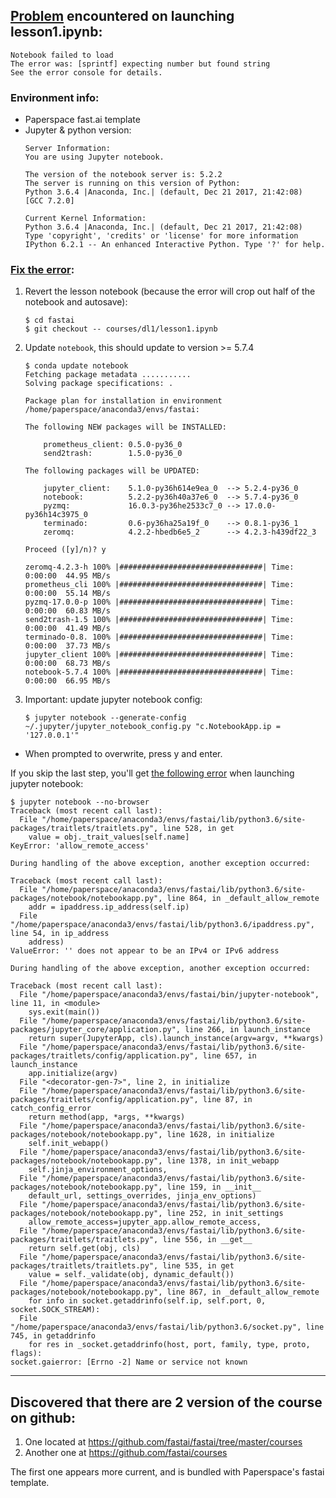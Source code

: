 ## [Problem](https://i.imgur.com/OwmikTw.png) encountered on launching lesson1.ipynb:
```
Notebook failed to load
The error was: [sprintf] expecting number but found string
See the error console for details.
```
### Environment info:
- Paperspace fast.ai template
- Jupyter & python version:
  ```
  Server Information:
  You are using Jupyter notebook.

  The version of the notebook server is: 5.2.2
  The server is running on this version of Python:
  Python 3.6.4 |Anaconda, Inc.| (default, Dec 21 2017, 21:42:08) 
  [GCC 7.2.0]

  Current Kernel Information:
  Python 3.6.4 |Anaconda, Inc.| (default, Dec 21 2017, 21:42:08) 
  Type 'copyright', 'credits' or 'license' for more information
  IPython 6.2.1 -- An enhanced Interactive Python. Type '?' for help.
  ```

### [Fix the error](https://github.com/fastai/course-v3/issues/64#issuecomment-434501646):
1. Revert the lesson notebook (because the error will crop out half of the notebook and autosave):
    ```
    $ cd fastai
    $ git checkout -- courses/dl1/lesson1.ipynb
    ```
1. Update `notebook`, this should update to version >= 5.7.4
    ```
    $ conda update notebook
    Fetching package metadata ...........
    Solving package specifications: .

    Package plan for installation in environment /home/paperspace/anaconda3/envs/fastai:

    The following NEW packages will be INSTALLED:

        prometheus_client: 0.5.0-py36_0         
        send2trash:        1.5.0-py36_0         

    The following packages will be UPDATED:

        jupyter_client:    5.1.0-py36h614e9ea_0  --> 5.2.4-py36_0         
        notebook:          5.2.2-py36h40a37e6_0  --> 5.7.4-py36_0         
        pyzmq:             16.0.3-py36he2533c7_0 --> 17.0.0-py36h14c3975_0
        terminado:         0.6-py36ha25a19f_0    --> 0.8.1-py36_1         
        zeromq:            4.2.2-hbedb6e5_2      --> 4.2.3-h439df22_3     

    Proceed ([y]/n)? y

    zeromq-4.2.3-h 100% |################################| Time: 0:00:00  44.95 MB/s
    prometheus_cli 100% |################################| Time: 0:00:00  55.14 MB/s
    pyzmq-17.0.0-p 100% |################################| Time: 0:00:00  60.83 MB/s
    send2trash-1.5 100% |################################| Time: 0:00:00  41.49 MB/s
    terminado-0.8. 100% |################################| Time: 0:00:00  37.73 MB/s
    jupyter_client 100% |################################| Time: 0:00:00  68.73 MB/s
    notebook-5.7.4 100% |################################| Time: 0:00:00  66.95 MB/s
    ```
1. Important: update jupyter notebook config:
    ```
    $ jupyter notebook --generate-config ~/.jupyter/jupyter_notebook_config.py "c.NotebookApp.ip = '127.0.0.1'"
    ```
  - When prompted to overwrite, press y and enter.

If you skip the last step, you'll get [the following error](https://forums.fast.ai/t/jupyter-notebook-keyerror-allow-remote-access/24392/9) when launching jupyter notebook:
```
$ jupyter notebook --no-browser
Traceback (most recent call last):
  File "/home/paperspace/anaconda3/envs/fastai/lib/python3.6/site-packages/traitlets/traitlets.py", line 528, in get
    value = obj._trait_values[self.name]
KeyError: 'allow_remote_access'

During handling of the above exception, another exception occurred:

Traceback (most recent call last):
  File "/home/paperspace/anaconda3/envs/fastai/lib/python3.6/site-packages/notebook/notebookapp.py", line 864, in _default_allow_remote
    addr = ipaddress.ip_address(self.ip)
  File "/home/paperspace/anaconda3/envs/fastai/lib/python3.6/ipaddress.py", line 54, in ip_address
    address)
ValueError: '' does not appear to be an IPv4 or IPv6 address

During handling of the above exception, another exception occurred:

Traceback (most recent call last):
  File "/home/paperspace/anaconda3/envs/fastai/bin/jupyter-notebook", line 11, in <module>
    sys.exit(main())
  File "/home/paperspace/anaconda3/envs/fastai/lib/python3.6/site-packages/jupyter_core/application.py", line 266, in launch_instance
    return super(JupyterApp, cls).launch_instance(argv=argv, **kwargs)
  File "/home/paperspace/anaconda3/envs/fastai/lib/python3.6/site-packages/traitlets/config/application.py", line 657, in launch_instance
    app.initialize(argv)
  File "<decorator-gen-7>", line 2, in initialize
  File "/home/paperspace/anaconda3/envs/fastai/lib/python3.6/site-packages/traitlets/config/application.py", line 87, in catch_config_error
    return method(app, *args, **kwargs)
  File "/home/paperspace/anaconda3/envs/fastai/lib/python3.6/site-packages/notebook/notebookapp.py", line 1628, in initialize
    self.init_webapp()
  File "/home/paperspace/anaconda3/envs/fastai/lib/python3.6/site-packages/notebook/notebookapp.py", line 1378, in init_webapp
    self.jinja_environment_options,
  File "/home/paperspace/anaconda3/envs/fastai/lib/python3.6/site-packages/notebook/notebookapp.py", line 159, in __init__
    default_url, settings_overrides, jinja_env_options)
  File "/home/paperspace/anaconda3/envs/fastai/lib/python3.6/site-packages/notebook/notebookapp.py", line 252, in init_settings
    allow_remote_access=jupyter_app.allow_remote_access,
  File "/home/paperspace/anaconda3/envs/fastai/lib/python3.6/site-packages/traitlets/traitlets.py", line 556, in __get__
    return self.get(obj, cls)
  File "/home/paperspace/anaconda3/envs/fastai/lib/python3.6/site-packages/traitlets/traitlets.py", line 535, in get
    value = self._validate(obj, dynamic_default())
  File "/home/paperspace/anaconda3/envs/fastai/lib/python3.6/site-packages/notebook/notebookapp.py", line 867, in _default_allow_remote
    for info in socket.getaddrinfo(self.ip, self.port, 0, socket.SOCK_STREAM):
  File "/home/paperspace/anaconda3/envs/fastai/lib/python3.6/socket.py", line 745, in getaddrinfo
    for res in _socket.getaddrinfo(host, port, family, type, proto, flags):
socket.gaierror: [Errno -2] Name or service not known
```

---

## Discovered that there are 2 version of the course on github:
1. One located at https://github.com/fastai/fastai/tree/master/courses
1. Another one at https://github.com/fastai/courses

The first one appears more current, and is bundled with Paperspace's fastai template.

